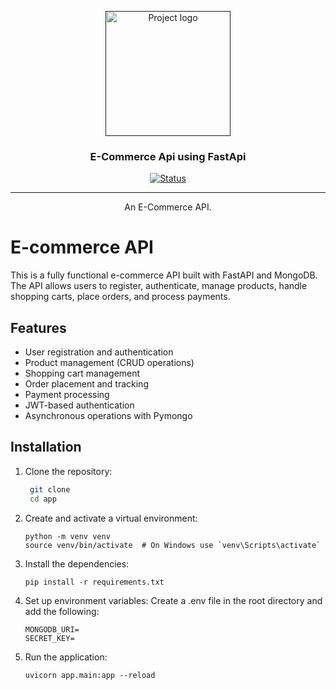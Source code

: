 <p align="center">
  <a href="" rel="noopener">
 <img width=200px height=200px src="https://i.imgur.com/6wj0hh6.jpg" alt="Project logo"></a>
</p>

<h3 align="center">E-Commerce Api using FastApi</h3>

<div align="center">

[![Status](https://img.shields.io/badge/status-active-success.svg)]()
<!-- [![GitHub Issues](https://img.shields.io/github/issues/kylelobo/The-Documentation-Compendium.svg)](https://github.com/kylelobo/The-Documentation-Compendium/issues) -->
<!-- [![GitHub Pull Requests](https://img.shields.io/github/issues-pr/kylelobo/The-Documentation-Compendium.svg)](https://github.com/kylelobo/The-Documentation-Compendium/pulls) -->
<!-- [![License](https://img.shields.io/badge/license-MIT-blue.svg)](/LICENSE) -->

</div>

---
<p align="center"> An E-Commerce API.
    <br> 
</p>


# E-commerce API

This is a fully functional e-commerce API built with FastAPI and MongoDB. The API allows users to register, authenticate, manage products, handle shopping carts, place orders, and process payments.

## Features

- User registration and authentication
- Product management (CRUD operations)
- Shopping cart management
- Order placement and tracking
- Payment processing
- JWT-based authentication
- Asynchronous operations with Pymongo


## Installation

1. Clone the repository:
   ```sh
    git clone 
    cd app
    ```

2. Create and activate a virtual environment:
    ```
    python -m venv venv
    source venv/bin/activate  # On Windows use `venv\Scripts\activate`
    ```
3. Install the dependencies:
    ```
    pip install -r requirements.txt
    ```
4. Set up environment variables: Create a .env file in the root directory and add the following:
    ```
    MONGODB_URI=
    SECRET_KEY=
    ```

5. Run the application:
    ```
    uvicorn app.main:app --reload
    ```